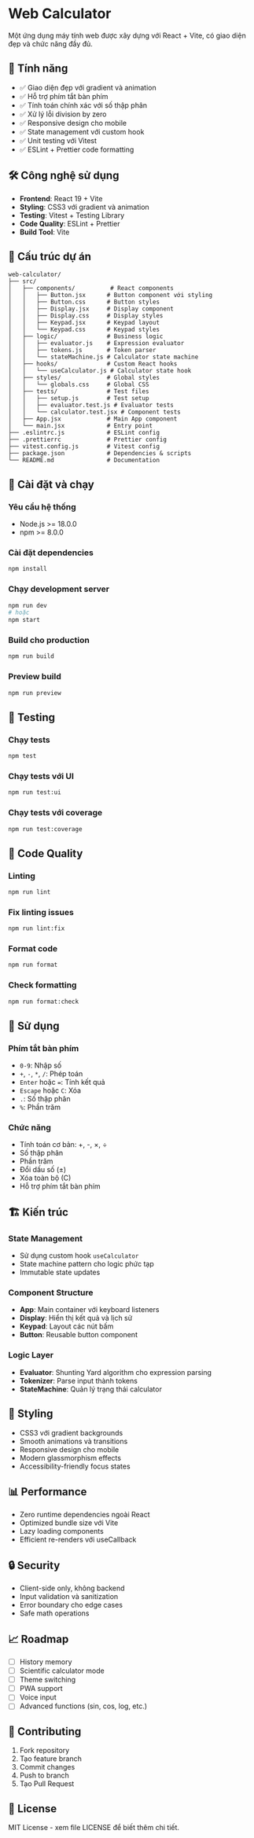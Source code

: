 # Web Calculator

Một ứng dụng máy tính web được xây dựng với React + Vite, có giao diện đẹp và chức năng đầy đủ.

## 🚀 Tính năng

- ✅ Giao diện đẹp với gradient và animation
- ✅ Hỗ trợ phím tắt bàn phím
- ✅ Tính toán chính xác với số thập phân
- ✅ Xử lý lỗi division by zero
- ✅ Responsive design cho mobile
- ✅ State management với custom hook
- ✅ Unit testing với Vitest
- ✅ ESLint + Prettier code formatting

## 🛠️ Công nghệ sử dụng

- **Frontend**: React 19 + Vite
- **Styling**: CSS3 với gradient và animation
- **Testing**: Vitest + Testing Library
- **Code Quality**: ESLint + Prettier
- **Build Tool**: Vite

## 📁 Cấu trúc dự án

```
web-calculator/
├── src/
│   ├── components/          # React components
│   │   ├── Button.jsx      # Button component với styling
│   │   ├── Button.css      # Button styles
│   │   ├── Display.jsx     # Display component
│   │   ├── Display.css     # Display styles
│   │   ├── Keypad.jsx      # Keypad layout
│   │   └── Keypad.css      # Keypad styles
│   ├── logic/              # Business logic
│   │   ├── evaluator.js    # Expression evaluator
│   │   ├── tokens.js       # Token parser
│   │   └── stateMachine.js # Calculator state machine
│   ├── hooks/              # Custom React hooks
│   │   └── useCalculator.js # Calculator state hook
│   ├── styles/             # Global styles
│   │   └── globals.css     # Global CSS
│   ├── tests/              # Test files
│   │   ├── setup.js        # Test setup
│   │   ├── evaluator.test.js # Evaluator tests
│   │   └── calculator.test.jsx # Component tests
│   ├── App.jsx             # Main App component
│   └── main.jsx            # Entry point
├── .eslintrc.js            # ESLint config
├── .prettierrc             # Prettier config
├── vitest.config.js        # Vitest config
├── package.json            # Dependencies & scripts
└── README.md               # Documentation
```

## 🚀 Cài đặt và chạy

### Yêu cầu hệ thống
- Node.js >= 18.0.0
- npm >= 8.0.0

### Cài đặt dependencies
```bash
npm install
```

### Chạy development server
```bash
npm run dev
# hoặc
npm start
```

### Build cho production
```bash
npm run build
```

### Preview build
```bash
npm run preview
```

## 🧪 Testing

### Chạy tests
```bash
npm test
```

### Chạy tests với UI
```bash
npm run test:ui
```

### Chạy tests với coverage
```bash
npm run test:coverage
```

## 🔧 Code Quality

### Linting
```bash
npm run lint
```

### Fix linting issues
```bash
npm run lint:fix
```

### Format code
```bash
npm run format
```

### Check formatting
```bash
npm run format:check
```

## 📱 Sử dụng

### Phím tắt bàn phím
- `0-9`: Nhập số
- `+`, `-`, `*`, `/`: Phép toán
- `Enter` hoặc `=`: Tính kết quả
- `Escape` hoặc `C`: Xóa
- `.`: Số thập phân
- `%`: Phần trăm

### Chức năng
- Tính toán cơ bản: +, -, ×, ÷
- Số thập phân
- Phần trăm
- Đổi dấu số (±)
- Xóa toàn bộ (C)
- Hỗ trợ phím tắt bàn phím

## 🏗️ Kiến trúc

### State Management
- Sử dụng custom hook `useCalculator`
- State machine pattern cho logic phức tạp
- Immutable state updates

### Component Structure
- **App**: Main container với keyboard listeners
- **Display**: Hiển thị kết quả và lịch sử
- **Keypad**: Layout các nút bấm
- **Button**: Reusable button component

### Logic Layer
- **Evaluator**: Shunting Yard algorithm cho expression parsing
- **Tokenizer**: Parse input thành tokens
- **StateMachine**: Quản lý trạng thái calculator

## 🎨 Styling

- CSS3 với gradient backgrounds
- Smooth animations và transitions
- Responsive design cho mobile
- Modern glassmorphism effects
- Accessibility-friendly focus states

## 📊 Performance

- Zero runtime dependencies ngoài React
- Optimized bundle size với Vite
- Lazy loading components
- Efficient re-renders với useCallback

## 🔒 Security

- Client-side only, không backend
- Input validation và sanitization
- Error boundary cho edge cases
- Safe math operations

## 📈 Roadmap

- [ ] History memory
- [ ] Scientific calculator mode
- [ ] Theme switching
- [ ] PWA support
- [ ] Voice input
- [ ] Advanced functions (sin, cos, log, etc.)

## 🤝 Contributing

1. Fork repository
2. Tạo feature branch
3. Commit changes
4. Push to branch
5. Tạo Pull Request

## 📄 License

MIT License - xem file LICENSE để biết thêm chi tiết.